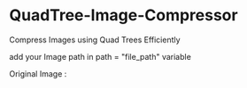 # QuadTree-Image-Compressor
Compress Images using Quad Trees Efficiently

add your Image path in  path = "file_path" variable

Original Image : 
